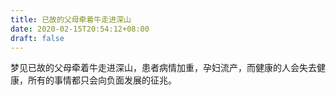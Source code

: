 ```yaml
---
title: 已故的父母牵着牛走进深山
date: 2020-02-15T20:54:12+08:00
draft: false
---
```


梦见已故的父母牵着牛走进深山，患者病情加重，孕妇流产，而健康的人会失去健康，所有的事情都只会向负面发展的征兆。<br>
